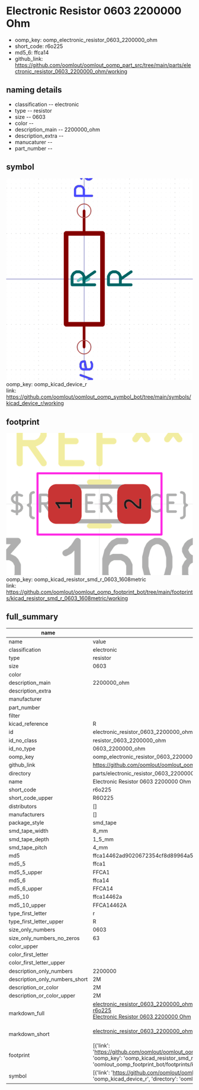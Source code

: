 # Electronic Resistor 0603 2200000 Ohm

  
* oomp_key: oomp_electronic_resistor_0603_2200000_ohm 
* short_code: r6o225
* md5_6: ffca14  
* github_link: https://github.com/oomlout/oomlout_oomp_part_src/tree/main/parts/electronic_resistor_0603_2200000_ohm/working  
## naming details
* classification -- electronic
* type -- resistor
* size -- 0603
* color -- 
* description_main -- 2200000_ohm
* description_extra -- 
* manucaturer -- 
* part_number -- 



## symbol

![](symbol/0/working/working_600.png)  
oomp_key: oomp_kicad_device_r  
link: https://github.com/oomlout/oomlout_oomp_symbol_bot/tree/main/symbols/kicad_device_r/working  

## footprint

![](footprint/0/working/working_600.png)  
oomp_key: oomp_kicad_resistor_smd_r_0603_1608metric  
link: https://github.com/oomlout/oomlout_oomp_footprint_bot/tree/main/footprints/kicad_resistor_smd_r_0603_1608metric/working  

## full_summary
| name | value | 
| --- | --- | 
| name | value | 
| classification | electronic | 
| type | resistor | 
| size | 0603 | 
| color |  | 
| description_main | 2200000_ohm | 
| description_extra |  | 
| manufacturer |  | 
| part_number |  | 
| filter |  | 
| kicad_reference | R | 
| id | electronic_resistor_0603_2200000_ohm | 
| id_no_class | resistor_0603_2200000_ohm | 
| id_no_type | 0603_2200000_ohm | 
| oomp_key | oomp_electronic_resistor_0603_2200000_ohm | 
| github_link | https://github.com/oomlout/oomlout_oomp_part_src/tree/main/parts/electronic_resistor_0603_2200000_ohm/working | 
| directory | parts/electronic_resistor_0603_2200000_ohm | 
| name | Electronic Resistor 0603 2200000 Ohm | 
| short_code | r6o225 | 
| short_code_upper | R6O225 | 
| distributors | [] | 
| manufacturers | [] | 
| package_style | smd_tape | 
| smd_tape_width | 8_mm | 
| smd_tape_depth | 1_5_mm | 
| smd_tape_pitch | 4_mm | 
| md5 | ffca14462ad9020672354cf8d89964a5 | 
| md5_5 | ffca1 | 
| md5_5_upper | FFCA1 | 
| md5_6 | ffca14 | 
| md5_6_upper | FFCA14 | 
| md5_10 | ffca14462a | 
| md5_10_upper | FFCA14462A | 
| type_first_letter | r | 
| type_first_letter_upper | R | 
| size_only_numbers | 0603 | 
| size_only_numbers_no_zeros | 63 | 
| color_upper |  | 
| color_first_letter |  | 
| color_first_letter_upper |  | 
| description_only_numbers | 2200000 | 
| description_only_numbers_short | 2M | 
| description_or_color | 2M | 
| description_or_color_upper | 2M | 
| markdown_full | [electronic_resistor_0603_2200000_ohm](https://github.com/oomlout/oomlout_oomp_part_src/tree/main/parts/electronic_resistor_0603_2200000_ohm/working)<br>[r6o225](https://github.com/oomlout/oomlout_oomp_part_src/tree/main/parts/electronic_resistor_0603_2200000_ohm/working)<br>[Electronic Resistor 0603 2200000 Ohm](https://github.com/oomlout/oomlout_oomp_part_src/tree/main/parts/electronic_resistor_0603_2200000_ohm/working)<br><br> | 
| markdown_short | [electronic_resistor_0603_2200000_ohm](https://github.com/oomlout/oomlout_oomp_part_src/tree/main/parts/electronic_resistor_0603_2200000_ohm/working)<br><br> | 
| footprint | [{'link': 'https://github.com/oomlout/oomlout_oomp_footprint_bot/tree/main/foootprntss/kicad_resistor_smd_r_0603_1608metric', 'oomp_key': 'oomp_kicad_resistor_smd_r_0603_1608metric', 'directory': 'oomlout_oomp_footprint_bot/footprints/kicad_resistor_smd_r_0603_1608metric//working/working.kicad_mod'}] | 
| symbol | [{'link': 'https://github.com/oomlout/oomlout_oomp_symbol_bot/tree/main/symbols/kicad_device_r', 'oomp_key': 'oomp_kicad_device_r', 'directory': 'oomlout_oomp_symbol_bot/symbols/kicad_device_r//working/working.kicad_sym'}] | 
